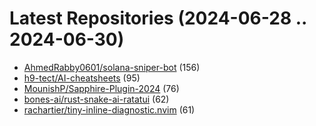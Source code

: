 # Latest Repositories (2024-06-28 .. 2024-06-30)

- [AhmedRabby0601/solana-sniper-bot](https://github.com/AhmedRabby0601/solana-sniper-bot) (156)
- [h9-tect/AI-cheatsheets](https://github.com/h9-tect/AI-cheatsheets) (95)
- [MounishP/Sapphire-Plugin-2024](https://github.com/MounishP/Sapphire-Plugin-2024) (76)
- [bones-ai/rust-snake-ai-ratatui](https://github.com/bones-ai/rust-snake-ai-ratatui) (62)
- [rachartier/tiny-inline-diagnostic.nvim](https://github.com/rachartier/tiny-inline-diagnostic.nvim) (61)
